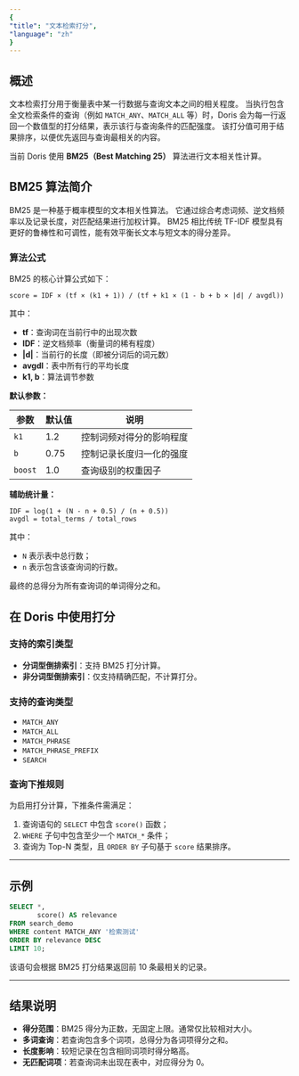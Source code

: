 ```yaml
---
{
"title": "文本检索打分",
"language": "zh"
}
---
```


## 概述

文本检索打分用于衡量表中某一行数据与查询文本之间的相关程度。
当执行包含全文检索条件的查询（例如 `MATCH_ANY`、`MATCH_ALL` 等）时，Doris 会为每一行返回一个数值型的打分结果，表示该行与查询条件的匹配强度。
该打分值可用于结果排序，以便优先返回与查询最相关的内容。

当前 Doris 使用 **BM25（Best Matching 25）** 算法进行文本相关性计算。

## BM25 算法简介

BM25 是一种基于概率模型的文本相关性算法。
它通过综合考虑词频、逆文档频率以及记录长度，对匹配结果进行加权计算。
BM25 相比传统 TF-IDF 模型具有更好的鲁棒性和可调性，能有效平衡长文本与短文本的得分差异。

### 算法公式

BM25 的核心计算公式如下：

```
score = IDF × (tf × (k1 + 1)) / (tf + k1 × (1 - b + b × |d| / avgdl))
```

其中：

* **tf**：查询词在当前行中的出现次数
* **IDF**：逆文档频率（衡量词的稀有程度）
* **|d|**：当前行的长度（即被分词后的词元数）
* **avgdl**：表中所有行的平均长度
* **k1, b**：算法调节参数

**默认参数：**

| 参数      | 默认值  | 说明           |
| ------- | ---- | ------------ |
| `k1`    | 1.2  | 控制词频对得分的影响程度 |
| `b`     | 0.75 | 控制记录长度归一化的强度 |
| `boost` | 1.0  | 查询级别的权重因子    |

**辅助统计量：**

```
IDF = log(1 + (N - n + 0.5) / (n + 0.5))
avgdl = total_terms / total_rows
```

其中：

* `N` 表示表中总行数；
* `n` 表示包含该查询词的行数。

最终的总得分为所有查询词的单词得分之和。

## 在 Doris 中使用打分

### 支持的索引类型

* **分词型倒排索引**：支持 BM25 打分计算。
* **非分词型倒排索引**：仅支持精确匹配，不计算打分。

### 支持的查询类型

* `MATCH_ANY`
* `MATCH_ALL`
* `MATCH_PHRASE`
* `MATCH_PHRASE_PREFIX`
* `SEARCH`

### 查询下推规则

为启用打分计算，下推条件需满足：

1. 查询语句的 `SELECT` 中包含 `score()` 函数；
2. `WHERE` 子句中包含至少一个 `MATCH_*` 条件；
3. 查询为 Top-N 类型，且 `ORDER BY` 子句基于 `score` 结果排序。

---

## 示例

```sql
SELECT *,
       score() AS relevance
FROM search_demo
WHERE content MATCH_ANY '检索测试'
ORDER BY relevance DESC
LIMIT 10;
```

该语句会根据 BM25 打分结果返回前 10 条最相关的记录。

---

## 结果说明

* **得分范围**：BM25 得分为正数，无固定上限。通常仅比较相对大小。
* **多词查询**：若查询包含多个词项，总得分为各词项得分之和。
* **长度影响**：较短记录在包含相同词项时得分略高。
* **无匹配词项**：若查询词未出现在表中，对应得分为 0。

